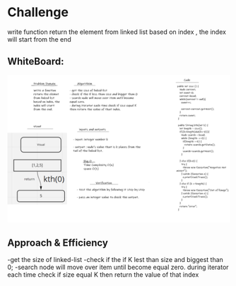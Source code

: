 
# Challenge
write function return the element from linked list based on index , the index will start from the end




## WhiteBoard:
![](linked-list-kth.png)





## Approach & Efficiency
-get the size of linked-list -check if the if K lest than size and biggest than 0; -search node will move over item until become equal zero. during iterator each time check if size equal K then return the value of that index


